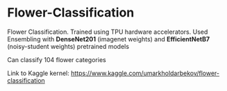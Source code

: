# Flower-Classification

Flower Classification. Trained using TPU hardware accelerators. Used Ensembling with **DenseNet201** (imagenet weights) and **EfficientNetB7** (noisy-student weights) pretrained models

Can classify 104 flower categories

Link to Kaggle kernel: https://www.kaggle.com/umarkholdarbekov/flower-classification

